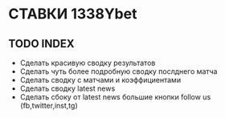 # СТАВКИ 1338Ybet

## TODO INDEX
- Сделать красивую сводку результатов
- Сделать чуть более подробную сводку послднего матча
- Сделать сводку с матчами и коэффициентами
- Сделать сводку latest news
- Сделать сбоку от latest news большие кнопки follow us (fb,twitter,inst,tg)
